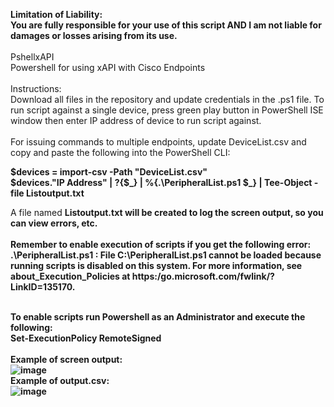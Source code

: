 <b>Limitation of Liability: <br>
You are fully responsible for your use of this script AND I am not liable for damages or losses arising from its use.<br>
<br></b>
PshellxAPI<br>
Powershell for using xAPI with Cisco Endpoints<br>
<br>
Instructions:<br>
Download all files in the repository and update credentials in the .ps1 file. To run script against a single device, press green play button in PowerShell ISE window then enter IP address of device to run script against.<br><br>
For issuing commands to multiple endpoints, update DeviceList.csv and copy and paste the following into the PowerShell CLI:<br>
<p><b>
$devices = import-csv -Path "DeviceList.csv"<br>
$devices."IP Address" | ?{$_} | %{.\PeripheralList.ps1 $_} | Tee-Object -file Listoutput.txt<br></p>
</b>
A file named <b>Listoutput.txt<b> will be created to log the screen output, so you can view errors, etc.<br>
<br>
Remember to enable execution of scripts if you get the following error:<br>
<b>.\PeripheralList.ps1 : File C:\PeripheralList.ps1 cannot be loaded because running scripts is disabled on this system. For more information, see
about_Execution_Policies at https:/go.microsoft.com/fwlink/?LinkID=135170.</b><br><br>

To enable scripts run Powershell as an Administrator and execute the following:<br>
<b>Set-ExecutionPolicy RemoteSigned</b><br>
<br>
Example of screen output:<br>
![image](https://user-images.githubusercontent.com/85717393/226968647-fdc03bab-38df-47b1-8fa9-4efdc6e09346.png)
<br>
Example of output.csv:<br>
![image](https://user-images.githubusercontent.com/85717393/226969247-7d0ce7c8-e2e5-48e4-8740-6ddf9017f1c1.png)
